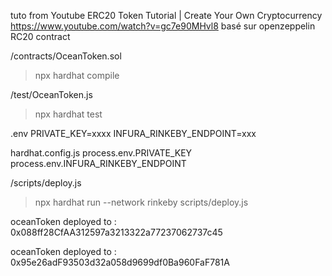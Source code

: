 tuto from 
Youtube
ERC20 Token Tutorial | Create Your Own Cryptocurrency
https://www.youtube.com/watch?v=gc7e90MHvl8
basé sur openzeppelin RC20 contract

/contracts/OceanToken.sol
>npx hardhat compile

/test/OceanToken.js
>npx hardhat test

.env 
PRIVATE_KEY=xxxx
INFURA_RINKEBY_ENDPOINT=xxx

hardhat.config.js
process.env.PRIVATE_KEY
process.env.INFURA_RINKEBY_ENDPOINT

/scripts/deploy.js
>npx hardhat run --network rinkeby scripts/deploy.js

oceanToken deployed to : 0x088ff28CfAA312597a3213322a77237062737c45

oceanToken deployed to : 0x95e26adF93503d32a058d9699df0Ba960FaF781A
